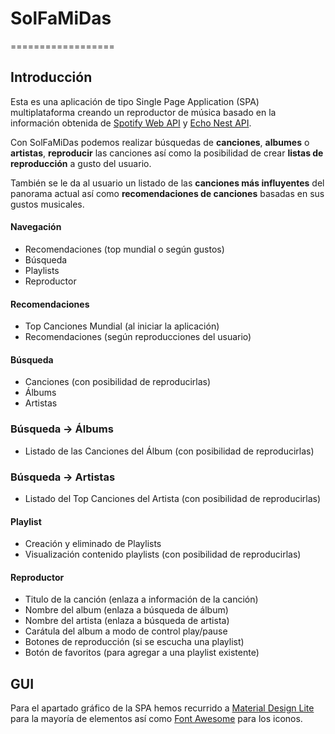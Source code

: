 # SolFaMiDas
==================

## Introducción
Esta es una aplicación de tipo Single Page Application (SPA) multiplataforma creando un reproductor de música basado en la información obtenida de [Spotify Web API](https://developer.spotify.com/web-api/) y [Echo Nest API](http://developer.echonest.com/docs/v4).

Con SolFaMiDas podemos realizar búsquedas de **canciones**, **albumes** o **artistas**, **reproducir** las canciones así como la posibilidad de crear **listas de reproducción** a gusto del usuario.

También se le da al usuario un listado de las **canciones más influyentes** del panorama actual así como **recomendaciones de canciones** basadas en sus gustos musicales.

#### Navegación
- Recomendaciones (top mundial o según gustos)
- Búsqueda
- Playlists
- Reproductor

#### Recomendaciones
- Top Canciones Mundial (al iniciar la aplicación)
- Recomendaciones (según reproducciones del usuario)

#### Búsqueda
- Canciones (con posibilidad de reproducirlas)
- Álbums
- Artistas

### Búsqueda -> Álbums
- Listado de las Canciones del Álbum (con posibilidad de reproducirlas)

### Búsqueda -> Artistas
- Listado del Top Canciones del Artista (con posibilidad de reproducirlas)

#### Playlist
- Creación y eliminado de Playlists
- Visualización contenido playlists (con posibilidad de reproducirlas)

#### Reproductor
- Titulo de la canción (enlaza a información de la canción)
- Nombre del album (enlaza a búsqueda de álbum)
- Nombre del artista (enlaza a búsqueda de artista)
- Carátula del album a modo de control play/pause
- Botones de reproducción (si se escucha una playlist)
- Botón de favoritos (para agregar a una playlist existente)

## GUI

Para el apartado gráfico de la SPA hemos recurrido a [Material Design Lite](http://www.getmdl.io/) para la mayoría de elementos así como [Font Awesome](https://fortawesome.github.io/Font-Awesome/) para los iconos.
